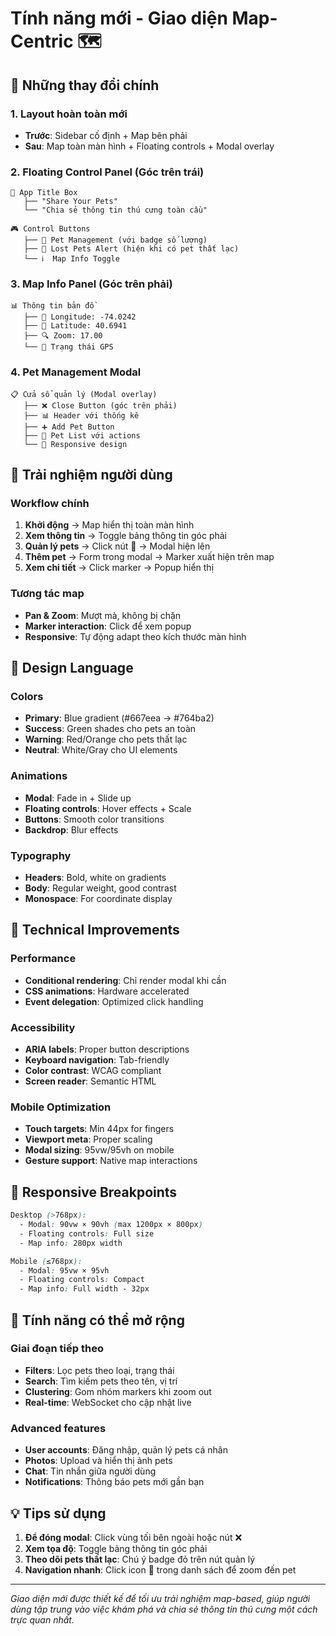 # Tính năng mới - Giao diện Map-Centric 🗺️

## 🚀 Những thay đổi chính

### 1. Layout hoàn toàn mới
- **Trước**: Sidebar cố định + Map bên phải
- **Sau**: Map toàn màn hình + Floating controls + Modal overlay

### 2. Floating Control Panel (Góc trên trái)
```
📱 App Title Box
   ├── "Share Your Pets" 
   └── "Chia sẻ thông tin thú cưng toàn cầu"

🎮 Control Buttons
   ├── 🐾 Pet Management (với badge số lượng)
   ├── 🚨 Lost Pets Alert (hiện khi có pet thất lạc)  
   └── ℹ️  Map Info Toggle
```

### 3. Map Info Panel (Góc trên phải)
```
📊 Thông tin bản đồ
   ├── 📍 Longitude: -74.0242
   ├── 📍 Latitude: 40.6941  
   ├── 🔍 Zoom: 17.00
   └── 📍 Trạng thái GPS
```

### 4. Pet Management Modal
```
📋 Cửa sổ quản lý (Modal overlay)
   ├── ❌ Close Button (góc trên phải)
   ├── 📊 Header với thống kê
   ├── ➕ Add Pet Button  
   ├── 📝 Pet List với actions
   └── 📱 Responsive design
```

## 🎯 Trải nghiệm người dùng

### Workflow chính
1. **Khởi động** → Map hiển thị toàn màn hình
2. **Xem thông tin** → Toggle bảng thông tin góc phải
3. **Quản lý pets** → Click nút 🐾 → Modal hiện lên
4. **Thêm pet** → Form trong modal → Marker xuất hiện trên map
5. **Xem chi tiết** → Click marker → Popup hiển thị

### Tương tác map
- **Pan & Zoom**: Mượt mà, không bị chặn
- **Marker interaction**: Click để xem popup
- **Responsive**: Tự động adapt theo kích thước màn hình

## 🎨 Design Language

### Colors
- **Primary**: Blue gradient (#667eea → #764ba2)
- **Success**: Green shades cho pets an toàn
- **Warning**: Red/Orange cho pets thất lạc  
- **Neutral**: White/Gray cho UI elements

### Animations
- **Modal**: Fade in + Slide up
- **Floating controls**: Hover effects + Scale
- **Buttons**: Smooth color transitions
- **Backdrop**: Blur effects

### Typography
- **Headers**: Bold, white on gradients
- **Body**: Regular weight, good contrast
- **Monospace**: For coordinate display

## 🔧 Technical Improvements

### Performance
- **Conditional rendering**: Chỉ render modal khi cần
- **CSS animations**: Hardware accelerated
- **Event delegation**: Optimized click handling

### Accessibility  
- **ARIA labels**: Proper button descriptions
- **Keyboard navigation**: Tab-friendly
- **Color contrast**: WCAG compliant
- **Screen reader**: Semantic HTML

### Mobile Optimization
- **Touch targets**: Min 44px for fingers
- **Viewport meta**: Proper scaling
- **Modal sizing**: 95vw/95vh on mobile
- **Gesture support**: Native map interactions

## 📱 Responsive Breakpoints

```css
Desktop (>768px):
  - Modal: 90vw × 90vh (max 1200px × 800px)
  - Floating controls: Full size
  - Map info: 280px width

Mobile (≤768px):
  - Modal: 95vw × 95vh
  - Floating controls: Compact
  - Map info: Full width - 32px
```

## 🔮 Tính năng có thể mở rộng

### Giai đoạn tiếp theo
- **Filters**: Lọc pets theo loại, trạng thái
- **Search**: Tìm kiếm pets theo tên, vị trí
- **Clustering**: Gom nhóm markers khi zoom out
- **Real-time**: WebSocket cho cập nhật live

### Advanced features
- **User accounts**: Đăng nhập, quản lý pets cá nhân
- **Photos**: Upload và hiển thị ảnh pets
- **Chat**: Tin nhắn giữa người dùng
- **Notifications**: Thông báo pets mới gần bạn

## 💡 Tips sử dụng

1. **Để đóng modal**: Click vùng tối bên ngoài hoặc nút ❌
2. **Xem tọa độ**: Toggle bảng thông tin góc phải
3. **Theo dõi pets thất lạc**: Chú ý badge đỏ trên nút quản lý
4. **Navigation nhanh**: Click icon 📍 trong danh sách để zoom đến pet

---
*Giao diện mới được thiết kế để tối ưu trải nghiệm map-based, giúp người dùng tập trung vào việc khám phá và chia sẻ thông tin thú cưng một cách trực quan nhất.*